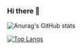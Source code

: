 ### Hi there 👋

![Anurag's GitHub stats](https://github-readme-stats.vercel.app/api?username=GGMminjun07&show_icons=true&theme=great-gatsby)

[![Top Langs](https://github-readme-stats.vercel.app/api/top-langs/?username=GGMminjun07)](https://github.com/anuraghazra/github-readme-stats)
<!--
**GGMminjun07/GGMminjun07** is a ✨ _special_ ✨ repository because its `README.md` (this file) appears on your GitHub profile.

Here are some ideas to get you started:

- 🔭 I’m currently working on ...
- 🌱 I’m currently learning ...
- 👯 I’m looking to collaborate on ...
- 🤔 I’m looking for help with ...
- 💬 Ask me about ...
- 📫 How to reach me: ...
- 😄 Pronouns: ...
- ⚡ Fun fact: ...
-->
